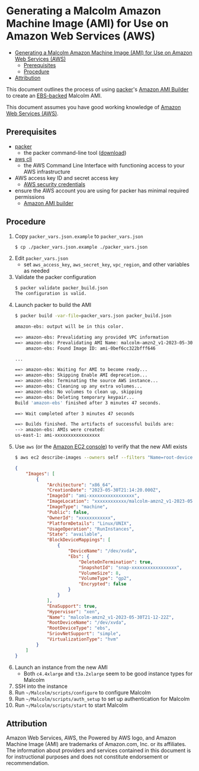 # <a name="AWSAMI"></a>Generating a Malcolm Amazon Machine Image (AMI) for Use on Amazon Web Services (AWS)

* [Generating a Malcolm Amazon Machine Image (AMI) for Use on Amazon Web Services (AWS)](#AWSAMI)
    - [Prerequisites](#Prerequisites)
    - [Procedure](#Procedure)
* [Attribution](#AWSAttribution)

This document outlines the process of using [packer](https://www.packer.io/)'s [Amazon AMI Builder](https://developer.hashicorp.com/packer/plugins/builders/amazon) to create an [EBS-backed](https://developer.hashicorp.com/packer/plugins/builders/amazon/ebs) Malcolm AMI.

This document assumes you have good working knowledge of [Amazon Web Services (AWS)](https://docs.aws.amazon.com/index.html).

## <a name="Prerequisites"></a> Prerequisites

* [packer](https://www.packer.io/)
    - the packer command-line tool ([download](https://developer.hashicorp.com/packer/downloads))
* [aws cli](https://aws.amazon.com/cli/)
    - the AWS Command Line Interface with functioning access to your AWS infrastructure
* AWS access key ID and secret access key
    - [AWS security credentials](https://docs.aws.amazon.com/IAM/latest/UserGuide/security-creds.html)
* ensure the AWS account you are using for packer has minimal required permissions
    - [Amazon AMI builder](https://developer.hashicorp.com/packer/plugins/builders/amazon)

## <a name="Procedure"></a> Procedure

1. Copy `packer_vars.json.example` to `packer_vars.json`
    ```bash
    $ cp ./packer_vars.json.example ./packer_vars.json
    ```
1. Edit `packer_vars.json` 
    * set `aws_access_key`, `aws_secret_key`, `vpc_region`, and other variables as needed
1. Validate the packer configuration
    ```bash
    $ packer validate packer_build.json
    The configuration is valid.
    ```
1. Launch packer to build the AMI
    ```bash
    $ packer build -var-file=packer_vars.json packer_build.json

    amazon-ebs: output will be in this color.

    ==> amazon-ebs: Prevalidating any provided VPC information
    ==> amazon-ebs: Prevalidating AMI Name: malcolm-amzn2_v1-2023-05-30T21-12-22Z
        amazon-ebs: Found Image ID: ami-0bef6cc322bfff646

    ...

    ==> amazon-ebs: Waiting for AMI to become ready...
    ==> amazon-ebs: Skipping Enable AMI deprecation...
    ==> amazon-ebs: Terminating the source AWS instance...
    ==> amazon-ebs: Cleaning up any extra volumes...
    ==> amazon-ebs: No volumes to clean up, skipping
    ==> amazon-ebs: Deleting temporary keypair...
    Build 'amazon-ebs' finished after 3 minutes 47 seconds.

    ==> Wait completed after 3 minutes 47 seconds

    ==> Builds finished. The artifacts of successful builds are:
    --> amazon-ebs: AMIs were created:
    us-east-1: ami-xxxxxxxxxxxxxxxxx
    ```
1. Use `aws` (or the [Amazon EC2 console](https://us-east-1.console.aws.amazon.com/ec2/home)) to verify that the new AMI exists
    ```bash
    $ aws ec2 describe-images --owners self --filters "Name=root-device-type,Values=ebs" --filters "Name=name,Values=malcolm-*"
    ```
    ```json
    {
        "Images": [
            {
                "Architecture": "x86_64",
                "CreationDate": "2023-05-30T21:14:20.000Z",
                "ImageId": "ami-xxxxxxxxxxxxxxxxx",
                "ImageLocation": "xxxxxxxxxxxx/malcolm-amzn2_v1-2023-05-30T21-12-22Z",
                "ImageType": "machine",
                "Public": false,
                "OwnerId": "xxxxxxxxxxxx",
                "PlatformDetails": "Linux/UNIX",
                "UsageOperation": "RunInstances",
                "State": "available",
                "BlockDeviceMappings": [
                    {
                        "DeviceName": "/dev/xvda",
                        "Ebs": {
                            "DeleteOnTermination": true,
                            "SnapshotId": "snap-xxxxxxxxxxxxxxxxx",
                            "VolumeSize": 8,
                            "VolumeType": "gp2",
                            "Encrypted": false
                        }
                    }
                ],
                "EnaSupport": true,
                "Hypervisor": "xen",
                "Name": "malcolm-amzn2_v1-2023-05-30T21-12-22Z",
                "RootDeviceName": "/dev/xvda",
                "RootDeviceType": "ebs",
                "SriovNetSupport": "simple",
                "VirtualizationType": "hvm"
            }
        ]
    }
    ```
1. Launch an instance from the new AMI
    * Both `c4.4xlarge` and `t3a.2xlarge` seem to be good instance types for Malcolm
1. SSH into the instance
1. Run `~/Malcolm/scripts/configure` to configure Malcolm
1. Run `~/Malcolm/scripts/auth_setup` to set up authentication for Malcolm
1. Run `~/Malcolm/scripts/start` to start Malcolm

## <a name="AWSAttribution"></a> Attribution

Amazon Web Services, AWS, the Powered by AWS logo, and Amazon Machine Image (AMI) are trademarks of Amazon.com, Inc. or its affiliates. The information about providers and services contained in this document is for instructional purposes and does not constitute endorsement or recommendation. 
